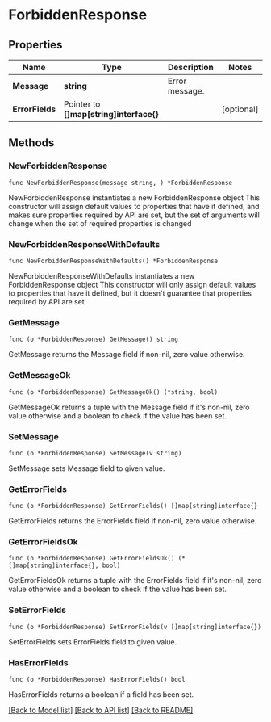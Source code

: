# ForbiddenResponse

## Properties

Name | Type | Description | Notes
------------ | ------------- | ------------- | -------------
**Message** | **string** | Error message. | 
**ErrorFields** | Pointer to **[]map[string]interface{}** |  | [optional] 

## Methods

### NewForbiddenResponse

`func NewForbiddenResponse(message string, ) *ForbiddenResponse`

NewForbiddenResponse instantiates a new ForbiddenResponse object
This constructor will assign default values to properties that have it defined,
and makes sure properties required by API are set, but the set of arguments
will change when the set of required properties is changed

### NewForbiddenResponseWithDefaults

`func NewForbiddenResponseWithDefaults() *ForbiddenResponse`

NewForbiddenResponseWithDefaults instantiates a new ForbiddenResponse object
This constructor will only assign default values to properties that have it defined,
but it doesn't guarantee that properties required by API are set

### GetMessage

`func (o *ForbiddenResponse) GetMessage() string`

GetMessage returns the Message field if non-nil, zero value otherwise.

### GetMessageOk

`func (o *ForbiddenResponse) GetMessageOk() (*string, bool)`

GetMessageOk returns a tuple with the Message field if it's non-nil, zero value otherwise
and a boolean to check if the value has been set.

### SetMessage

`func (o *ForbiddenResponse) SetMessage(v string)`

SetMessage sets Message field to given value.


### GetErrorFields

`func (o *ForbiddenResponse) GetErrorFields() []map[string]interface{}`

GetErrorFields returns the ErrorFields field if non-nil, zero value otherwise.

### GetErrorFieldsOk

`func (o *ForbiddenResponse) GetErrorFieldsOk() (*[]map[string]interface{}, bool)`

GetErrorFieldsOk returns a tuple with the ErrorFields field if it's non-nil, zero value otherwise
and a boolean to check if the value has been set.

### SetErrorFields

`func (o *ForbiddenResponse) SetErrorFields(v []map[string]interface{})`

SetErrorFields sets ErrorFields field to given value.

### HasErrorFields

`func (o *ForbiddenResponse) HasErrorFields() bool`

HasErrorFields returns a boolean if a field has been set.


[[Back to Model list]](../README.md#documentation-for-models) [[Back to API list]](../README.md#documentation-for-api-endpoints) [[Back to README]](../README.md)


